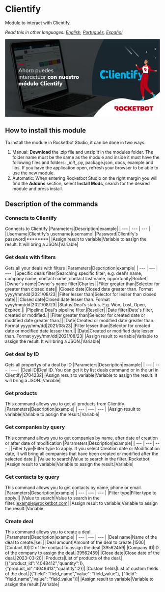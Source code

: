 # Clientify
  
Module to interact with Clientify.  

*Read this in other languages: [English](Manual_Clientify.md), [Português](Manual_Clientify.pr.md), [Español](Manual_Clientify.es.md)*
  
![banner](imgs/Banner_Clientify.png)
## How to install this module
  
To install the module in Rocketbot Studio, it can be done in two ways:
1. Manual: __Download__ the .zip file and unzip it in the modules folder. The folder name must be the same as the module and inside it must have the following files and folders: \__init__.py, package.json, docs, example and libs. If you have the application open, refresh your browser to be able to use the new module.
2. Automatic: When entering Rocketbot Studio on the right margin you will find the **Addons** section, select **Install Mods**, search for the desired module and press install.  


## Description of the commands

### Connects to Clientify
  
Connects to Clientify
|Parameters|Description|example|
| --- | --- | --- |
|Username|Clientify's username|username|
|Password|Clientify's password|********|
|Assign result to variable|Variable to assign the result. It will bring a JSON.|Variable|

### Get deals with filters
  
Gets all your deals with filters
|Parameters|Description|example|
| --- | --- | --- |
|Specific deals filter|Searching specific filter; e.g. deal's name, company name, contact name, contact last name, opportunity|Rocket|
|Owner's name|Owner's name filter|Charles|
|Filter greater than|Selector for greater than closed date||
|Closed date|Closed date greater than. Format yyyy/mm/dd|2021/08/23|
|Filter lesser than|Selector for lesser than closed date||
|Closed date|Closed date lesser than. Format yyyy/mm/dd|2021/08/23|
|Status|Deal's status. E.g. Won, Lost, Open, Expired.||
|Pipeline|Deal's pipeline filter.|Reseller|
|Date filter|Date's filter, created or modified.||
|Filter greater than|Selector for created date or modified date greater than.||
|Date|Created or modified date greater than. Format yyyy/mm/dd|2021/08/23|
|Filter lesser than|Selector for created date or modified date lesser than.||
|Date|Created or modified date lesser than. Format yyyy/mm/dd|2021/08/23|
|Assign result to variable|Variable to assign the result. It will bring a JSON.|Variable|

### Get deal by ID
  
Gets all propertys of a deal by ID
|Parameters|Description|example|
| --- | --- | --- |
|Deal ID|Deal ID. You can get it by list deals command or in the url in Clientify|2704232|
|Assign result to variable|Variable to assign the result. It will bring a JSON.|Variable|

### Get products
  
This command allows you to get all products from Clientify
|Parameters|Description|example|
| --- | --- | --- |
|Assign result to variable|Variable to assign the result.|Variable|

### Get companies by query
  
This command allows you to get companies by name, after date of creation or after date of modification
|Parameters|Description|example|
| --- | --- | --- |
|Filter type|Filter type to apply. If you select Creation date or Modification date, it will bring all companies that have been created or modified after the selected date.||
|Value to search|Value to search in the filter.|Rocketbot|
|Assign result to variable|Variable to assign the result.|Variable|

### Get contacts by query
  
This command allows you to get contacts by name, phone or email.
|Parameters|Description|example|
| --- | --- | --- |
|Filter type|Filter type to apply.||
|Value to search|Value to search in the filter.|example@rocketbot.com|
|Assign result to variable|Variable to assign the result.|Variable|

### Create deal
  
This command allows you to create a deal.
|Parameters|Description|example|
| --- | --- | --- |
|Deal name|Name of the deal to create.|sell|
|Deal amount|Amount of the deal to create.|1500|
|Contact ID|ID of the contact to assign the deal.|39562459|
|Company ID|ID of the company to assign the deal.|39562459|
|Close date|Close date of the deal.|2023-03-20|
|Products|List of products of the deal.|[{"product_id":"4048412","quantity":1}, {"product_id":"4048413","quantity":2}]|
|Custom fields|List of custom fields of the deal.|[{"field": "field_name","value": "field_value"}, {"field": "field_name","value": "field_value"}]|
|Assign result to variable|Variable to assign the result.|Variable|
